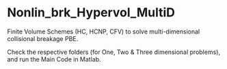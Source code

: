 # Nonlin_brk_Hypervol_MultiD
Finite Volume Schemes (HC, HCNP, CFV) to solve multi-dimensional collisional breakage PBE.

Check the respective folders (for One, Two & Three dimensional problems), and run the Main Code in Matlab.
